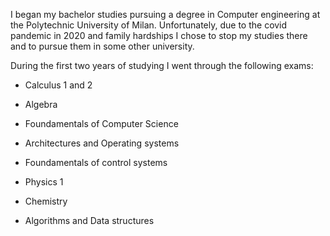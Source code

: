 I began my bachelor studies pursuing a degree in Computer engineering at the Polytechnic University of Milan. Unfortunately, due to the covid pandemic in 2020 and family hardships I chose to stop my studies there and to pursue them in some other university.

During the first two years of studying I went through the following exams:

- Calculus 1 and 2

- Algebra

- Foundamentals of Computer Science

- Architectures and Operating systems

- Foundamentals of control systems

- Physics 1

- Chemistry

- Algorithms and Data structures
